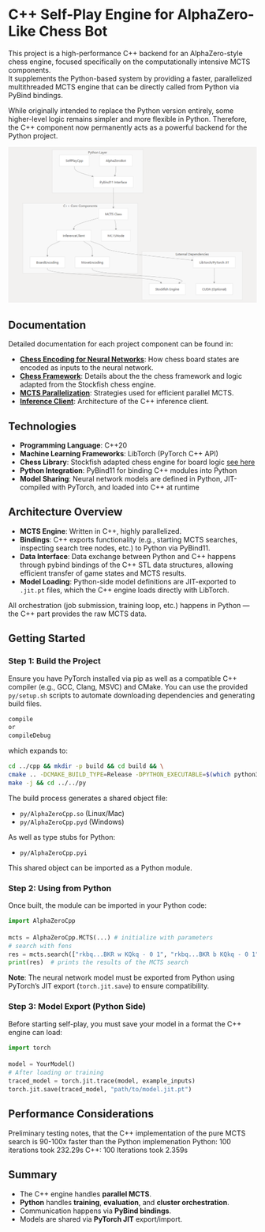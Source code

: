 # C++ Self-Play Engine for AlphaZero-Like Chess Bot

This project is a high-performance C++ backend for an AlphaZero-style chess engine, focused specifically on the computationally intensive MCTS components.  
It supplements the Python-based system by providing a faster, parallelized multithreaded MCTS engine that can be directly called from Python via PyBind bindings.

While originally intended to replace the Python version entirely, some higher-level logic remains simpler and more flexible in Python. Therefore, the C++ component now permanently acts as a powerful backend for the Python project.

![AlphaZero Chess Engine Architecture](../documentation/images/C++%20Overview.png)

## Documentation

Detailed documentation for each project component can be found in:

- **[Chess Encoding for Neural Networks](https://deepwiki.com/BertilBraun/Advanced-Techniques-in-Chess-Engines/5.1-chess-implementation)**: How chess board states are encoded as inputs to the neural network.
- **[Chess Framework](https://github.com/BertilBraun/Stockfish)**: Details about the the chess framework and logic adapted from the Stockfish chess engine.
- **[MCTS Parallelization](https://deepwiki.com/BertilBraun/Advanced-Techniques-in-Chess-Engines/4.1-c++-mcts-engine)**: Strategies used for efficient parallel MCTS.
- **[Inference Client](https://deepwiki.com/BertilBraun/Advanced-Techniques-in-Chess-Engines/4.2-c++-inference-client)**: Architecture of the C++ inference client.

## Technologies

- **Programming Language**: C++20
- **Machine Learning Frameworks**: LibTorch (PyTorch C++ API)
- **Chess Library**: Stockfish adapted chess engine for board logic [see here](https://github.com/BertilBraun/Stockfish)
- **Python Integration**: PyBind11 for binding C++ modules into Python
- **Model Sharing**: Neural network models are defined in Python, JIT-compiled with PyTorch, and loaded into C++ at runtime

## Architecture Overview

- **MCTS Engine**: Written in C++, highly parallelized.
- **Bindings**: C++ exports functionality (e.g., starting MCTS searches, inspecting search tree nodes, etc.) to Python via PyBind11.
- **Data Interface**: Data exchange between Python and C++ happens through pybind bindings of the C++ STL data structures, allowing efficient transfer of game states and MCTS results.
- **Model Loading**: Python-side model definitions are JIT-exported to `.jit.pt` files, which the C++ engine loads directly with LibTorch.

All orchestration (job submission, training loop, etc.) happens in Python — the C++ part provides the raw MCTS data.

## Getting Started

### Step 1: Build the Project

Ensure you have PyTorch installed via pip as well as a compatible C++ compiler (e.g., GCC, Clang, MSVC) and CMake.
You can use the provided `py/setup.sh` scripts to automate downloading dependencies and generating build files.

```bash
compile
or
compileDebug
```

which expands to:

```bash
cd ../cpp && mkdir -p build && cd build && \
cmake .. -DCMAKE_BUILD_TYPE=Release -DPYTHON_EXECUTABLE=$(which python3.10) && \
make -j && cd ../../py
```

The build process generates a shared object file:

- `py/AlphaZeroCpp.so` (Linux/Mac)
- `py/AlphaZeroCpp.pyd` (Windows)

As well as type stubs for Python:

- `py/AlphaZeroCpp.pyi`

This shared object can be imported as a Python module.

### Step 2: Using from Python

Once built, the module can be imported in your Python code:

```python
import AlphaZeroCpp

mcts = AlphaZeroCpp.MCTS(...) # initialize with parameters
# search with fens
res = mcts.search(["rkbq...BKR w KQkq - 0 1", "rkbq...BKR b KQkq - 0 1"]) # search multiple positions in parallel
print(res)  # prints the results of the MCTS search
```

**Note**: The neural network model must be exported from Python using PyTorch’s JIT export (`torch.jit.save`) to ensure compatibility.

### Step 3: Model Export (Python Side)

Before starting self-play, you must save your model in a format the C++ engine can load:

```python
import torch

model = YourModel()
# After loading or training
traced_model = torch.jit.trace(model, example_inputs)
torch.jit.save(traced_model, "path/to/model.jit.pt")
```

## Performance Considerations

Preliminary testing notes, that the C++ implementation of the pure MCTS search is 90-100x faster than the Python implemenation
    Python: 100 iterations took 232.29s
    C++: 100 Iterations took 2.359s

## Summary

- The C++ engine handles **parallel MCTS**.
- **Python** handles **training**, **evaluation**, and **cluster orchestration**.
- Communication happens via **PyBind bindings**.
- Models are shared via **PyTorch JIT** export/import.
